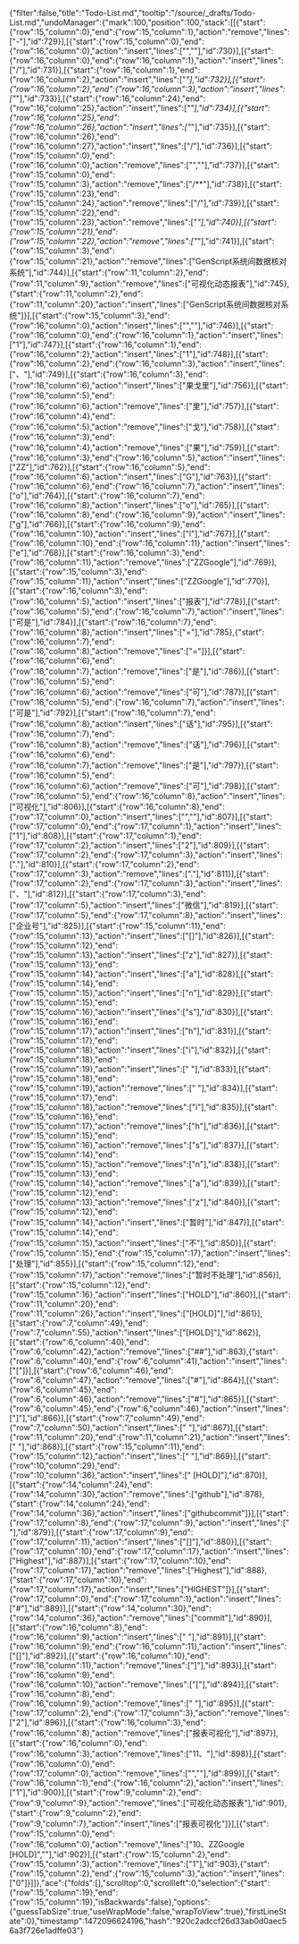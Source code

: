 {"filter":false,"title":"Todo-List.md","tooltip":"/source/_drafts/Todo-List.md","undoManager":{"mark":100,"position":100,"stack":[[{"start":{"row":15,"column":0},"end":{"row":15,"column":1},"action":"remove","lines":["-"],"id":729}],[{"start":{"row":15,"column":0},"end":{"row":16,"column":0},"action":"insert","lines":["",""],"id":730}],[{"start":{"row":16,"column":0},"end":{"row":16,"column":1},"action":"insert","lines":["/"],"id":731}],[{"start":{"row":16,"column":1},"end":{"row":16,"column":2},"action":"insert","lines":["*"],"id":732}],[{"start":{"row":16,"column":2},"end":{"row":16,"column":3},"action":"insert","lines":["*"],"id":733}],[{"start":{"row":16,"column":24},"end":{"row":16,"column":25},"action":"insert","lines":["*"],"id":734}],[{"start":{"row":16,"column":25},"end":{"row":16,"column":26},"action":"insert","lines":["*"],"id":735}],[{"start":{"row":16,"column":26},"end":{"row":16,"column":27},"action":"insert","lines":["/"],"id":736}],[{"start":{"row":15,"column":0},"end":{"row":16,"column":0},"action":"remove","lines":["",""],"id":737}],[{"start":{"row":15,"column":0},"end":{"row":15,"column":3},"action":"remove","lines":["/**"],"id":738}],[{"start":{"row":15,"column":23},"end":{"row":15,"column":24},"action":"remove","lines":["/"],"id":739}],[{"start":{"row":15,"column":22},"end":{"row":15,"column":23},"action":"remove","lines":["*"],"id":740}],[{"start":{"row":15,"column":21},"end":{"row":15,"column":22},"action":"remove","lines":["*"],"id":741}],[{"start":{"row":15,"column":3},"end":{"row":15,"column":21},"action":"remove","lines":["GenScript系统间数据核对系统"],"id":744}],[{"start":{"row":11,"column":2},"end":{"row":11,"column":9},"action":"remove","lines":["可视化动态报表"],"id":745},{"start":{"row":11,"column":2},"end":{"row":11,"column":20},"action":"insert","lines":["GenScript系统间数据核对系统"]}],[{"start":{"row":15,"column":3},"end":{"row":16,"column":0},"action":"insert","lines":["",""],"id":746}],[{"start":{"row":16,"column":0},"end":{"row":16,"column":1},"action":"insert","lines":["1"],"id":747}],[{"start":{"row":16,"column":1},"end":{"row":16,"column":2},"action":"insert","lines":["1"],"id":748}],[{"start":{"row":16,"column":2},"end":{"row":16,"column":3},"action":"insert","lines":["、"],"id":749}],[{"start":{"row":16,"column":3},"end":{"row":16,"column":6},"action":"insert","lines":["果戈里"],"id":756}],[{"start":{"row":16,"column":5},"end":{"row":16,"column":6},"action":"remove","lines":["里"],"id":757}],[{"start":{"row":16,"column":4},"end":{"row":16,"column":5},"action":"remove","lines":["戈"],"id":758}],[{"start":{"row":16,"column":3},"end":{"row":16,"column":4},"action":"remove","lines":["果"],"id":759}],[{"start":{"row":16,"column":3},"end":{"row":16,"column":5},"action":"insert","lines":["ZZ"],"id":762}],[{"start":{"row":16,"column":5},"end":{"row":16,"column":6},"action":"insert","lines":["G"],"id":763}],[{"start":{"row":16,"column":6},"end":{"row":16,"column":7},"action":"insert","lines":["o"],"id":764}],[{"start":{"row":16,"column":7},"end":{"row":16,"column":8},"action":"insert","lines":["o"],"id":765}],[{"start":{"row":16,"column":8},"end":{"row":16,"column":9},"action":"insert","lines":["g"],"id":766}],[{"start":{"row":16,"column":9},"end":{"row":16,"column":10},"action":"insert","lines":["l"],"id":767}],[{"start":{"row":16,"column":10},"end":{"row":16,"column":11},"action":"insert","lines":["e"],"id":768}],[{"start":{"row":16,"column":3},"end":{"row":16,"column":11},"action":"remove","lines":["ZZGoogle"],"id":769}],[{"start":{"row":15,"column":3},"end":{"row":15,"column":11},"action":"insert","lines":["ZZGoogle"],"id":770}],[{"start":{"row":16,"column":3},"end":{"row":16,"column":5},"action":"insert","lines":["报表"],"id":778}],[{"start":{"row":16,"column":5},"end":{"row":16,"column":7},"action":"insert","lines":["可是"],"id":784}],[{"start":{"row":16,"column":7},"end":{"row":16,"column":8},"action":"insert","lines":["="],"id":785},{"start":{"row":16,"column":7},"end":{"row":16,"column":8},"action":"remove","lines":["="]}],[{"start":{"row":16,"column":6},"end":{"row":16,"column":7},"action":"remove","lines":["是"],"id":786}],[{"start":{"row":16,"column":5},"end":{"row":16,"column":6},"action":"remove","lines":["可"],"id":787}],[{"start":{"row":16,"column":5},"end":{"row":16,"column":7},"action":"insert","lines":["可是"],"id":792}],[{"start":{"row":16,"column":7},"end":{"row":16,"column":8},"action":"insert","lines":["话"],"id":795}],[{"start":{"row":16,"column":7},"end":{"row":16,"column":8},"action":"remove","lines":["话"],"id":796}],[{"start":{"row":16,"column":6},"end":{"row":16,"column":7},"action":"remove","lines":["是"],"id":797}],[{"start":{"row":16,"column":5},"end":{"row":16,"column":6},"action":"remove","lines":["可"],"id":798}],[{"start":{"row":16,"column":5},"end":{"row":16,"column":8},"action":"insert","lines":["可视化"],"id":806}],[{"start":{"row":16,"column":8},"end":{"row":17,"column":0},"action":"insert","lines":["",""],"id":807}],[{"start":{"row":17,"column":0},"end":{"row":17,"column":1},"action":"insert","lines":["1"],"id":808}],[{"start":{"row":17,"column":1},"end":{"row":17,"column":2},"action":"insert","lines":["2"],"id":809}],[{"start":{"row":17,"column":2},"end":{"row":17,"column":3},"action":"insert","lines":["."],"id":810}],[{"start":{"row":17,"column":2},"end":{"row":17,"column":3},"action":"remove","lines":["."],"id":811}],[{"start":{"row":17,"column":2},"end":{"row":17,"column":3},"action":"insert","lines":["、"],"id":812}],[{"start":{"row":17,"column":3},"end":{"row":17,"column":5},"action":"insert","lines":["微信"],"id":819}],[{"start":{"row":17,"column":5},"end":{"row":17,"column":8},"action":"insert","lines":["企业号"],"id":825}],[{"start":{"row":15,"column":11},"end":{"row":15,"column":13},"action":"insert","lines":["[]"],"id":826}],[{"start":{"row":15,"column":12},"end":{"row":15,"column":13},"action":"insert","lines":["z"],"id":827}],[{"start":{"row":15,"column":13},"end":{"row":15,"column":14},"action":"insert","lines":["a"],"id":828}],[{"start":{"row":15,"column":14},"end":{"row":15,"column":15},"action":"insert","lines":["n"],"id":829}],[{"start":{"row":15,"column":15},"end":{"row":15,"column":16},"action":"insert","lines":["s"],"id":830}],[{"start":{"row":15,"column":16},"end":{"row":15,"column":17},"action":"insert","lines":["h"],"id":831}],[{"start":{"row":15,"column":17},"end":{"row":15,"column":18},"action":"insert","lines":["i"],"id":832}],[{"start":{"row":15,"column":18},"end":{"row":15,"column":19},"action":"insert","lines":[" "],"id":833}],[{"start":{"row":15,"column":18},"end":{"row":15,"column":19},"action":"remove","lines":[" "],"id":834}],[{"start":{"row":15,"column":17},"end":{"row":15,"column":18},"action":"remove","lines":["i"],"id":835}],[{"start":{"row":15,"column":16},"end":{"row":15,"column":17},"action":"remove","lines":["h"],"id":836}],[{"start":{"row":15,"column":15},"end":{"row":15,"column":16},"action":"remove","lines":["s"],"id":837}],[{"start":{"row":15,"column":14},"end":{"row":15,"column":15},"action":"remove","lines":["n"],"id":838}],[{"start":{"row":15,"column":13},"end":{"row":15,"column":14},"action":"remove","lines":["a"],"id":839}],[{"start":{"row":15,"column":12},"end":{"row":15,"column":13},"action":"remove","lines":["z"],"id":840}],[{"start":{"row":15,"column":12},"end":{"row":15,"column":14},"action":"insert","lines":["暂时"],"id":847}],[{"start":{"row":15,"column":14},"end":{"row":15,"column":15},"action":"insert","lines":["不"],"id":850}],[{"start":{"row":15,"column":15},"end":{"row":15,"column":17},"action":"insert","lines":["处理"],"id":855}],[{"start":{"row":15,"column":12},"end":{"row":15,"column":17},"action":"remove","lines":["暂时不处理"],"id":856}],[{"start":{"row":15,"column":12},"end":{"row":15,"column":16},"action":"insert","lines":["HOLD"],"id":860}],[{"start":{"row":11,"column":20},"end":{"row":11,"column":26},"action":"insert","lines":["[HOLD]"],"id":861}],[{"start":{"row":7,"column":49},"end":{"row":7,"column":55},"action":"insert","lines":["[HOLD]"],"id":862}],[{"start":{"row":6,"column":40},"end":{"row":6,"column":42},"action":"remove","lines":["##"],"id":863},{"start":{"row":6,"column":40},"end":{"row":6,"column":41},"action":"insert","lines":["["]}],[{"start":{"row":6,"column":46},"end":{"row":6,"column":47},"action":"remove","lines":["#"],"id":864}],[{"start":{"row":6,"column":45},"end":{"row":6,"column":46},"action":"remove","lines":["#"],"id":865}],[{"start":{"row":6,"column":45},"end":{"row":6,"column":46},"action":"insert","lines":["]"],"id":866}],[{"start":{"row":7,"column":49},"end":{"row":7,"column":50},"action":"insert","lines":[" "],"id":867}],[{"start":{"row":11,"column":20},"end":{"row":11,"column":21},"action":"insert","lines":[" "],"id":868}],[{"start":{"row":15,"column":11},"end":{"row":15,"column":12},"action":"insert","lines":[" "],"id":869}],[{"start":{"row":10,"column":29},"end":{"row":10,"column":36},"action":"insert","lines":[" [HOLD]"],"id":870}],[{"start":{"row":14,"column":24},"end":{"row":14,"column":30},"action":"remove","lines":["github"],"id":878},{"start":{"row":14,"column":24},"end":{"row":14,"column":36},"action":"insert","lines":["githubcommit"]}],[{"start":{"row":17,"column":8},"end":{"row":17,"column":9},"action":"insert","lines":[" "],"id":879}],[{"start":{"row":17,"column":9},"end":{"row":17,"column":11},"action":"insert","lines":["[]"],"id":880}],[{"start":{"row":17,"column":10},"end":{"row":17,"column":17},"action":"insert","lines":["Highest"],"id":887}],[{"start":{"row":17,"column":10},"end":{"row":17,"column":17},"action":"remove","lines":["Highest"],"id":888},{"start":{"row":17,"column":10},"end":{"row":17,"column":17},"action":"insert","lines":["HIGHEST"]}],[{"start":{"row":17,"column":0},"end":{"row":17,"column":1},"action":"insert","lines":["#"],"id":889}],[{"start":{"row":14,"column":30},"end":{"row":14,"column":36},"action":"remove","lines":["commit"],"id":890}],[{"start":{"row":16,"column":8},"end":{"row":16,"column":9},"action":"insert","lines":[" "],"id":891}],[{"start":{"row":16,"column":9},"end":{"row":16,"column":11},"action":"insert","lines":["[]"],"id":892}],[{"start":{"row":16,"column":10},"end":{"row":16,"column":11},"action":"remove","lines":["]"],"id":893}],[{"start":{"row":16,"column":9},"end":{"row":16,"column":10},"action":"remove","lines":["["],"id":894}],[{"start":{"row":16,"column":8},"end":{"row":16,"column":9},"action":"remove","lines":[" "],"id":895}],[{"start":{"row":17,"column":2},"end":{"row":17,"column":3},"action":"remove","lines":["2"],"id":896}],[{"start":{"row":16,"column":3},"end":{"row":16,"column":8},"action":"remove","lines":["报表可视化"],"id":897}],[{"start":{"row":16,"column":0},"end":{"row":16,"column":3},"action":"remove","lines":["11、"],"id":898}],[{"start":{"row":16,"column":0},"end":{"row":17,"column":0},"action":"remove","lines":["",""],"id":899}],[{"start":{"row":16,"column":1},"end":{"row":16,"column":2},"action":"insert","lines":["1"],"id":900}],[{"start":{"row":9,"column":2},"end":{"row":9,"column":9},"action":"remove","lines":["可视化动态报表"],"id":901},{"start":{"row":9,"column":2},"end":{"row":9,"column":7},"action":"insert","lines":["报表可视化"]}],[{"start":{"row":15,"column":0},"end":{"row":16,"column":0},"action":"remove","lines":["10、ZZGoogle [HOLD]",""],"id":902}],[{"start":{"row":15,"column":2},"end":{"row":15,"column":3},"action":"remove","lines":["1"],"id":903},{"start":{"row":15,"column":2},"end":{"row":15,"column":3},"action":"insert","lines":["0"]}]]},"ace":{"folds":[],"scrolltop":0,"scrollleft":0,"selection":{"start":{"row":15,"column":19},"end":{"row":15,"column":19},"isBackwards":false},"options":{"guessTabSize":true,"useWrapMode":false,"wrapToView":true},"firstLineState":0},"timestamp":1472096624196,"hash":"920c2adccf26d33ab0d0aec56a3f726e1adffe03"}